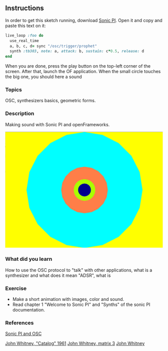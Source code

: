 ## Instructions

In order to get this sketch running, download [Sonic PI](https://sonic-pi.net/). Open it and copy and paste this text on it:


```ruby
live_loop :foo do
  use_real_time
  a, b, c, d= sync "/osc/trigger/prophet"
  synth :tb303, note: a, attack: b, sustain: c*0.5, release: d
end
```

When you are done, press the play button on the top-left corner of the screen. After that, launch the OF application. When the small circle touches the big one, you should here a sound

### Topics
OSC, synthesizers basics, geometric forms.

### Description
Making sound with Sonic PI and openFrameworks.


![img](bin/data/screenshot.png)

### What did you learn
How to use the OSC protocol to "talk" with other applications, what is a synthesizer and what does it mean "ADSR", what is

### Exercise
- Make a short animation with images, color and sound.
- Read chapter 1 "Welcome to Sonic PI" and "Synths" of the sonic PI documentation.


### References
[Sonic PI and OSC](https://github.com/samaaron/sonic-pi/blob/master/etc/doc/tutorial/12.1-Receiving-OSC.md)

[John Whitney, "Catalog" 1961](https://www.youtube.com/watch?v=TbV7loKp69s)
[John Whitney, matrix 3](https://www.youtube.com/watch?v=ZrKgyY5aDvA)
[John Whitney](https://en.wikipedia.org/wiki/John_Whitney_(animator))
